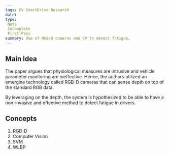 ```yaml
---
tags: CV SmartDrive Research
date:
type: 
 Note
 Incomplete
 First-Pass
summary: Use of RGB-D cameras and CV to detect fatigue.
---
```


## Main Idea
The paper argues that physiological measures are intrusive and vehicle parameter monitoring are ineffective. Hence, the authors utilized an emergine technology called RGB-D cameras that can sense depth on top of the standard RGB data.

By leveraging on the depth, the system is hypothesized to be able to have a non-invasive and effective method to detect fatigue in drivers.

## Concepts
1. RGB-D
2. Computer Vision
3. SVM
4. WLBP



